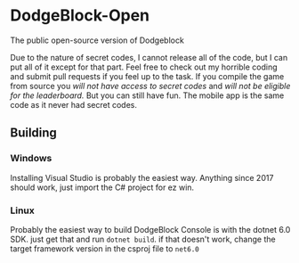 # DodgeBlock-Open
The public open-source version of Dodgeblock  
  
Due to the nature of secret codes, I cannot release all of the code, but I can put all of it except for that part. Feel free to check out my horrible coding and submit pull requests if you feel up to the task. If you compile the game from source you _will not have access to secret codes_ and _will not be eligible for the leaderboard._ But you can still have fun. The mobile app is the same code as it never had secret codes.

## Building

### Windows
Installing Visual Studio is probably the easiest way. Anything since 2017 should work, just import the C# project for ez win.

### Linux
Probably the easiest way to build DodgeBlock Console is with the dotnet 6.0 SDK. just get that and run `dotnet build`. if that doesn't work, change the target framework version in the csproj file to `net6.0`
